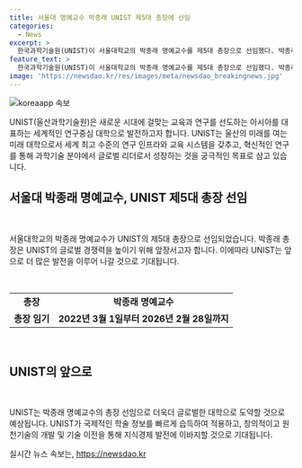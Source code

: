 ```yaml
---
title: 서울대 명예교수 박종래 UNIST 제5대 총장에 선임
categories:
  - News
excerpt: >
  한국과학기술원(UNIST)이 서울대학교의 박종래 명예교수를 제5대 총장으로 선임했다. 박종래 교수는 신소재공학 분야에서 우수한 연구력으로 손꼽히는 학자로, UNIST의 발전과 국제적인 경쟁력 향상에 기여할 것으로 기대된다.
feature_text: >
  한국과학기술원(UNIST)이 서울대학교의 박종래 명예교수를 제5대 총장으로 선임했다. 박종래 교수는 신소재공학 분야에서 우수한 연구력으로 손꼽히는 학자로, UNIST의 발전과 국제적인 경쟁력 향상에 기여할 것으로 기대된다.
image: 'https://newsdao.kr/res/images/meta/newsdao_breakingnews.jpg'
---
```


<p><img src="https://newsdao.kr/res/images/meta/newsdao_breakingnews.jpg" alt="koreaapp 속보" /></p>

<div class="content-formatted"><p data-ke-size="size16">UNIST(울산과학기술원)은 새로운 시대에 걸맞는 교육과 연구를 선도하는 아시아를 대표하는 세계적인 연구중심 대학으로 발전하고자 합니다. UNIST는 울산의 미래를 여는 미래 대학으로서 세계 최고 수준의 연구 인프라와 교육 시스템을 갖추고, 혁신적인 연구를 통해 과학기술 분야에서 글로벌 리더로서 성장하는 것을 궁극적인 목표로 삼고 있습니다.</p>
<h2 data-ke-size="size26">서울대 박종래 명예교수, UNIST 제5대 총장 선임</h2>
<p data-ke-size="size16">&nbsp;</p>
<p data-ke-size="size16">서울대학교의 박종래 명예교수가 UNIST의 제5대 총장으로 선임되었습니다. 박종래 총장은 UNIST의 글로벌 경쟁력을 높이기 위해 앞장서고자 합니다. 이에따라 UNIST는 앞으로 더 많은 발전을 이루어 나갈 것으로 기대됩니다.</p>
<p data-ke-size="size16">&nbsp;</p>
<table>
    <tbody>
        <tr>
            <td style="text-align: center; height: 17px;"><b>총장</b></td>
            <td style="text-align: center; height: 17px;"><b>박종래 명예교수</b></td>
        </tr>
        <tr>
            <td style="text-align: center; height: 17px;"><b>총장 임기</b></td>
            <td style="text-align: center; height: 17px;"><b>2022년 3월 1일부터 2026년 2월 28일까지</b></td>
        </tr>
    </tbody>
</table>
<p data-ke-size="size16">&nbsp;</p>
<h2 data-ke-size="size26">UNIST의 앞으로</h2>
<p data-ke-size="size16">&nbsp;</p>
<p data-ke-size="size16">UNIST는 박종래 명예교수의 총장 선임으로 더욱더 글로벌한 대학으로 도약할 것으로 예상됩니다. UNIST가 국제적인 학술 정보를 빠르게 습득하여 적용하고, 창의적이고 원천기술의 개발 및 기술 이전을 통해 지식경제 발전에 이바지할 것으로 기대됩니다.</p>
</div>
실시간 뉴스 속보는, <a href="https://newsdao.kr" rel="dofollow">https://newsdao.kr</a>


